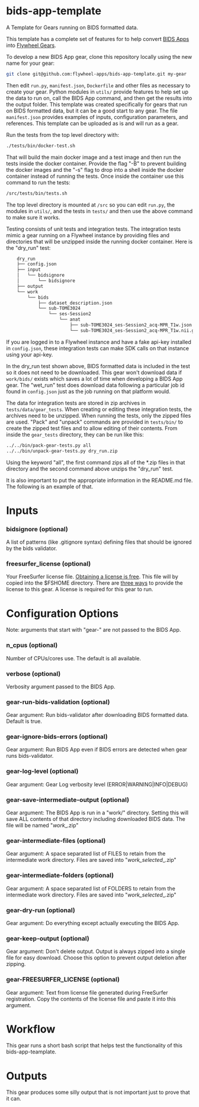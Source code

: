 # bids-app-template
A Template for Gears running on BIDS formatted data.

This template has a complete set of features for to help convert 
[BIDS Apps](https://bids-apps.neuroimaging.io/about/) into 
[Flywheel Gears](https://github.com/flywheel-io/gears/tree/master/spec).

To develop a new BIDS App gear, clone this repository locally using the new name for your gear:

```bash
git clone git@github.com:flywheel-apps/bids-app-template.git my-gear
```

Then edit `run.py`, `manifest.json`, `Dockerfile` and other files as necessary to create
your gear.  Python modules in `utils/` provide features to help set up the data to run on,
call the BIDS App command, and then get the results into the output folder.  This template
was created specifically for gears that run on BIDS formatted data, but it can be a good start
to any gear.  The file `manifest.json` provides examples of inputs, configuration parameters, and
references.  This template can be uploaded as is and will run as a gear.

Run the tests from the top level directory with:

```bash
./tests/bin/docker-test.sh
```

That will build the main docker image and a test image and then run
the tests inside the docker container.  Provide the flag "-B" to
prevent building the docker images and the "-s" flag to drop into
a shell inside the docker container instead of running the tests.
Once inside the container use this command to run the tests:

```bash
/src/tests/bin/tests.sh
```

The top level directory is mounted at `/src` so you can edit `run.py`, the modules in 
`utils/`, and the tests in `tests/` and then use the above command to make sure it works.

Testing consists of unit tests and integration tests.  The integration tests mimic a gear
running on a Flywheel instance by providing files and directories that will be unzipped
inside the running docker container.  Here is the "dry_run" test:

```bash
    dry_run
    ├── config.json
    ├── input
    │   └── bidsignore
    │       └── bidsignore
    ├── output
    └── work
        └── bids
            ├── dataset_description.json
            └── sub-TOME3024
                └── ses-Session2
                    └── anat
                        ├── sub-TOME3024_ses-Session2_acq-MPR_T1w.json
                        └── sub-TOME3024_ses-Session2_acq-MPR_T1w.nii.gz
```

If you are logged in to a Flywheel instance and have a fake api-key installed in `config.json`, 
these integration tests can make SDK calls on that instance using your api-key.

In the dry_run test shown above, BIDS formatted data is included in the test so it does not need
to be downloaded.  This gear won't download data if `work/bids/` exists which saves a lot of time
when developing a BIDS App gear.  The "wet_run" test does download data following a particular
job id found in `config.json` just as the job running on that platform would.

The data for integration tests are stored in zip archives in `tests/data/gear_tests`.  When creating
or editing these integration tests, the archives need to be unzipped.  When running the tests, 
only the zipped files are used.  "Pack" and "unpack" commands are provided in `tests/bin/` to 
create the zipped test files and to allow editing of their contents.  From inside the `gear_tests` 
directory, they can be run like this:

```bash
../../bin/pack-gear-tests.py all
../../bin/unpack-gear-tests.py dry_run.zip
```

Using the keyword "all", the first command zips all of the *.zip files in that directory and 
the second command above unzips the "dry_run" test.

It is also important to put the appropriate information in the README.md file.  The following 
is an example of that.

# Inputs
### bidsignore (optional)
A list of patterns (like .gitignore syntax) defining files that should be ignored by the 
bids validator.

### freesurfer_license (optional)
Your FreeSurfer license file. [Obtaining a license is free](https://surfer.nmr.mgh.harvard.edu/registration.html).
This file will by copied into the $FSHOME directory.  There are [three ways](https://docs.flywheel.io/hc/en-us/articles/360013235453-How-to-include-a-Freesurfer-license-file-in-order-to-run-the-fMRIPrep-gear-)
to provide the license to this gear.  A license is required for this gear to run.

# Configuration Options
Note: arguments that start with "gear-" are not passed to the BIDS App.

### n_cpus (optional)
Number of CPUs/cores use.  The default is all available.

### verbose (optional)
Verbosity argument passed to the BIDS App.

### gear-run-bids-validation (optional)
Gear argument: Run bids-validator after downloading BIDS formatted data.  Default is true.

### gear-ignore-bids-errors (optional)
Gear argument: Run BIDS App even if BIDS errors are detected when gear runs bids-validator.

### gear-log-level (optional)
Gear argument: Gear Log verbosity level (ERROR|WARNING|INFO|DEBUG)

### gear-save-intermediate-output (optional)
Gear argument: The BIDS App is run in a "work/" directory.  Setting this will save ALL 
contents of that directory including downloaded BIDS data.  The file will be named
"<BIDS App>_work_<run label>_<analysis id>.zip"

### gear-intermediate-files (optional)
Gear argument: A space separated list of FILES to retain from the intermediate work 
directory.  Files are saved into "<BIDS App>_work_selected_<run label>_<analysis id>.zip"

### gear-intermediate-folders (optional)
Gear argument: A space separated list of FOLDERS to retain from the intermediate work 
directory.  Files are saved into "<BIDS App>_work_selected_<run label>_<analysis id>.zip"

### gear-dry-run (optional)
Gear argument: Do everything except actually executing the BIDS App.

### gear-keep-output (optional)
Gear argument: Don't delete output.  Output is always zipped into a single file for 
easy download.  Choose this option to prevent output deletion after zipping.

### gear-FREESURFER_LICENSE (optional)
Gear argument: Text from license file generated during FreeSurfer registration. 
Copy the contents of the license file and paste it into this argument.

# Workflow
This gear runs a short bash script that helps test the functionality of this 
bids-app-teamplate.

# Outputs
This gear produces some silly output that is not important just to prove that it can.

